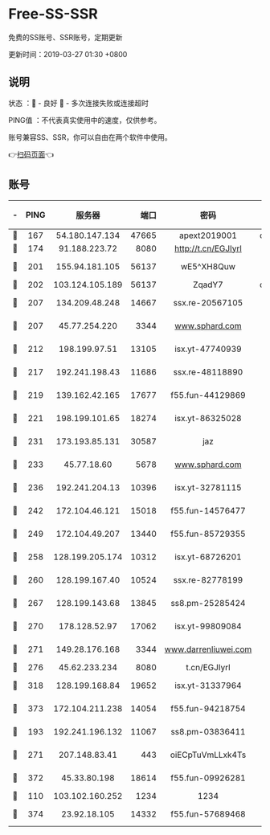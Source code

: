# Free-SS-SSR

免费的SS账号、SSR账号，定期更新

更新时间：2019-03-27 01:30 +0800

## 说明

状态     ：🙂 - 良好 🙁 - 多次连接失败或连接超时

PING值   ：不代表真实使用中的速度，仅供参考。

账号兼容SS、SSR，你可以自由在两个软件中使用。

👉[扫码页面](https://liesauer.github.io/Free-SS-SSR/)👈

## 账号

|-|PING|服务器|端口|密码|加密方式|区域|
|:----:|:----:|:-----:|-----:|:----:|:----:|:----:|
|🙂|167|54.180.147.134|47665|apext2019001|chacha20|KR|
|🙂|174|91.188.223.72|8080|http://t.cn/EGJIyrl|rc4-md5|RU|
|🙂|201|155.94.181.105|56137|wE5^XH8Quw|aes-256-cfb|US|
|🙂|202|103.124.105.189|56137|ZqadY7|chacha20|US|
|🙂|207|134.209.48.248|14667|ssx.re-20567105|aes-256-cfb|US|
|🙂|207|45.77.254.220|3344|www.sphard.com|aes-256-cfb|SG|
|🙂|212|198.199.97.51|13105|isx.yt-47740939|aes-256-cfb|US|
|🙂|217|192.241.198.43|11686|ssx.re-48118890|aes-256-cfb|US|
|🙂|219|139.162.42.165|17677|f55.fun-44129869|aes-256-cfb|SG|
|🙂|221|198.199.101.65|18274|isx.yt-86325028|aes-256-cfb|US|
|🙂|231|173.193.85.131|30587|jaz|aes-256-cfb|US|
|🙂|233|45.77.18.60|5678|www.sphard.com|aes-256-cfb|JP|
|🙂|236|192.241.204.13|10396|isx.yt-32781115|aes-256-cfb|US|
|🙂|242|172.104.46.121|15018|f55.fun-14576477|aes-256-cfb|SG|
|🙂|249|172.104.49.207|13440|f55.fun-85729355|aes-256-cfb|SG|
|🙂|258|128.199.205.174|10312|isx.yt-68726201|aes-256-cfb|SG|
|🙂|260|128.199.167.40|10524|ssx.re-82778199|aes-256-cfb|SG|
|🙂|267|128.199.143.68|13845|ss8.pm-25285424|aes-256-cfb|SG|
|🙂|270|178.128.52.97|17062|isx.yt-99809084|aes-256-cfb|SG|
|🙂|271|149.28.176.168|3344|www.darrenliuwei.com|aes-256-cfb|AU|
|🙂|276|45.62.233.234|8080|t.cn/EGJIyrl|rc4-md5|CA|
|🙂|318|128.199.168.84|19652|isx.yt-31337964|aes-256-cfb|SG|
|🙂|373|172.104.211.238|14054|f55.fun-94218754|aes-256-cfb|US|
|🙂|193|192.241.196.132|11067|ss8.pm-03836411|aes-256-cfb|US|
|🙂|271|207.148.83.41|443|oiECpTuVmLLxk4Ts|aes-256-cfb|AU|
|🙂|372|45.33.80.198|18614|f55.fun-09926281|aes-256-cfb|US|
|🙁|110|103.102.160.252|1234|1234|rc4-md5|JP|
|🙁|374|23.92.18.105|14332|f55.fun-57689468|aes-256-cfb|US|
